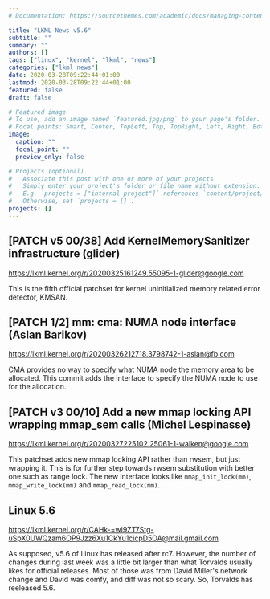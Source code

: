 ```yaml
---
# Documentation: https://sourcethemes.com/academic/docs/managing-content/

title: "LKML News v5.6"
subtitle: ""
summary: ""
authors: []
tags: ["linux", "kernel", "lkml", "news"]
categories: ["lkml news"]
date: 2020-03-28T09:22:44+01:00
lastmod: 2020-03-28T09:22:44+01:00
featured: false
draft: false

# Featured image
# To use, add an image named `featured.jpg/png` to your page's folder.
# Focal points: Smart, Center, TopLeft, Top, TopRight, Left, Right, BottomLeft, Bottom, BottomRight.
image:
  caption: ""
  focal_point: ""
  preview_only: false

# Projects (optional).
#   Associate this post with one or more of your projects.
#   Simply enter your project's folder or file name without extension.
#   E.g. `projects = ["internal-project"]` references `content/project/deep-learning/index.md`.
#   Otherwise, set `projects = []`.
projects: []
---
```


[PATCH v5 00/38] Add KernelMemorySanitizer infrastructure (glider)
------------------------------------------------------------------

https://lkml.kernel.org/r/20200325161249.55095-1-glider@google.com

This is the fifth official patchset for kernel uninitialized memory related
error detector, KMSAN.


[PATCH 1/2] mm: cma: NUMA node interface (Aslan Barikov)
--------------------------------------------------------

https://lkml.kernel.org/r/20200326212718.3798742-1-aslan@fb.com

CMA provides no way to specify what NUMA node the memory area to be allocated.
This commit adds the interface to specify the NUMA node to use for the
allocation.


[PATCH v3 00/10] Add a new mmap locking API wrapping mmap_sem calls (Michel Lespinasse)
---------------------------------------------------------------------------------------

https://lkml.kernel.org/r/20200327225102.25061-1-walken@google.com

This patchset adds new mmap locking API rather than rwsem, but just wrapping
it.  This is for further step towards rwsem substitution with better one such
as range lock.  The new interface looks like `mmap_init_lock(mm)`,
`mmap_write_lock(mm)` and `mmap_read_lock(mm)`.


Linux 5.6
---------

https://lkml.kernel.org/r/CAHk-=wi9ZT7Stg-uSpX0UWQzam6OP9Jzz6Xu1CkYu1cicpD5OA@mail.gmail.com

As supposed, v5.6 of Linux has released after rc7.  However, the number of
changes during last week was a little bit larger than what Torvalds usually
likes for official releases.  Most of those was from David Miller's network
change and David was comfy, and diff was not so scary.  So, Torvalds has
reeleased 5.6.
